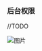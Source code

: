 ### 后台权限

//TODO

![图片](https://dn-coding-net-production-pp.qbox.me/50234eaf-f20e-424c-a3c4-3d6b9e95c5d5.png)

